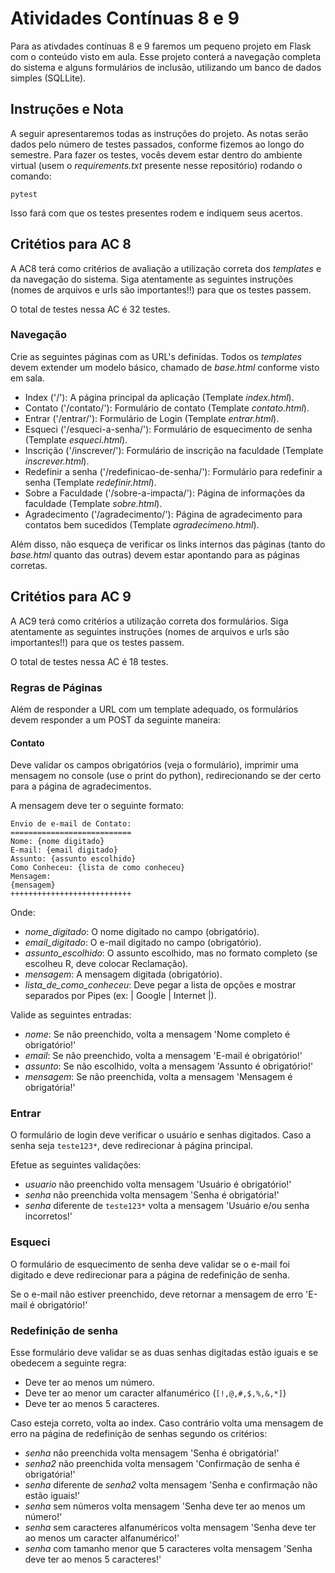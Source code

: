 # Atividades Contínuas 8 e 9

Para as ativdades contínuas 8 e 9 faremos um pequeno projeto em Flask com o conteúdo visto em aula. Esse projeto conterá a navegação completa do sistema e alguns formulários de inclusão, utilizando um banco de dados simples (SQLLite).

## Instruções e Nota

A seguir apresentaremos todas as instruções do projeto. As notas serão dados pelo número de testes passados, conforme fizemos ao longo do semestre. Para fazer os testes, vocês devem estar dentro do ambiente virtual (usem o *requirements.txt* presente nesse repositório) rodando o comando:

``` shell
pytest
```

Isso fará com que os testes presentes rodem e indiquem seus acertos.

## Critétios para AC 8

A AC8 terá como critérios de avaliação a utilização correta dos _templates_ e da navegação do sistema. Siga atentamente as seguintes instruções (nomes de arquivos e urls são importantes!!) para que os testes passem.

O total de testes nessa AC é 32 testes.

### Navegação

Crie as seguintes páginas com as URL's definidas. Todos os _templates_ devem extender um modelo básico, chamado de _base.html_ conforme visto em sala.

* Index ('/'): A página principal da aplicação (Template _index.html_).
* Contato ('/contato/'): Formulário de contato (Template _contato.html_).
* Entrar ('/entrar/'): Formulário de Login (Template _entrar.html_).
* Esqueci ('/esqueci-a-senha/'): Formulário de esquecimento de senha (Template _esqueci.html_).
* Inscrição ('/inscrever/'): Formulário de inscrição na faculdade (Template _inscrever.html_).
* Redefinir a senha ('/redefinicao-de-senha/'): Formulário para redefinir a senha (Template _redefinir.html_).
* Sobre a Faculdade ('/sobre-a-impacta/'): Página de informações da faculdade (Template _sobre.html_).
* Agradecimento ('/agradecimento/'): Página de agradecimento para contatos bem sucedidos (Template _agradecimeno.html_).

Além disso, não esqueça de verificar os links internos das páginas (tanto do _base.html_ quanto das outras) devem estar apontando para as páginas corretas.

## Critétios para AC 9

A AC9 terá como critérios a utilização correta dos formulários. Siga atentamente as seguintes instruções (nomes de arquivos e urls são importantes!!) para que os testes passem.

O total de testes nessa AC é 18 testes.

### Regras de Páginas

Além de responder a URL com um template adequado, os formulários devem responder a um POST da seguinte maneira:

#### Contato

Deve validar os campos obrigatórios (veja o formulário), imprimir uma mensagem no console (use o print do python), redirecionando se der certo para a página de agradecimentos.

A mensagem deve ter o seguinte formato:

``` shell
Envio de e-mail de Contato:
===========================
Nome: {nome digitado}
E-mail: {email digitado}
Assunto: {assunto escolhido}
Como Conheceu: {lista de como conheceu}
Mensagem:
{mensagem}
+++++++++++++++++++++++++++
```

Onde:

* _nome_digitado_: O nome digitado no campo (obrigatório).
* _email_digitado_: O e-mail digitado no campo (obrigatório).
* _assunto_escolhido_: O assunto escolhido, mas no formato completo (se escolheu R, deve colocar Reclamação).
* _mensagem_: A mensagem digitada (obrigatório).
* _lista_de_como_conheceu_: Deve pegar a lista de opções e mostrar separados por Pipes (ex: | Google | Internet |).

Valide as seguintes entradas:

* _nome_: Se não preenchido, volta a mensagem 'Nome completo é obrigatório!'
* _email_: Se não preenchido, volta a mensagem 'E-mail é obrigatório!'
* _assunto_: Se não escolhido, volta a mensagem 'Assunto é obrigatório!'
* _mensagem_: Se não preenchida, volta a mensagem 'Mensagem é obrigatória!'

### Entrar

O formulário de login deve verificar o usuário e senhas digitados. Caso a senha seja `teste123*`, deve redirecionar à página principal.

Efetue as seguintes validações:

* _usuario_ não preenchido volta mensagem 'Usuário é obrigatório!'
* _senha_ não preenchida volta mensagem 'Senha é obrigatória!'
* _senha_ diferente de `teste123*` volta a mensagem 'Usuário e/ou senha incorretos!'

### Esqueci

O formulário de esquecimento de senha deve validar se o e-mail foi digitado e deve redirecionar para a página de redefinição de senha.

Se o e-mail não estiver preenchido, deve retornar a mensagem de erro 'E-mail é obrigatório!'

### Redefinição de senha

Esse formulário deve validar se as duas senhas digitadas estão iguais e se obedecem a seguinte regra:

* Deve ter ao menos um número.
* Deve ter ao menor um caracter alfanumérico (`[!,@,#,$,%,&,*]`)
* Deve ter ao menos 5 caracteres.

Caso esteja correto, volta ao index. Caso contrário volta uma mensagem de erro na página de redefinição de senhas segundo os critérios:

* _senha_ não preenchida volta mensagem 'Senha é obrigatória!'
* _senha2_ não preenchida volta mensagem 'Confirmação de senha é obrigatória!'
* _senha_ diferente de _senha2_ volta mensagem 'Senha e confirmação não estão iguais!'
* _senha_ sem números volta mensagem 'Senha deve ter ao menos um número!'
* _senha_ sem caracteres alfanuméricos volta mensagem 'Senha deve ter ao menos um caracter alfanumérico!'
* _senha_ com tamanho menor que 5 caracteres volta mensagem 'Senha deve ter ao menos 5 caracteres!'
